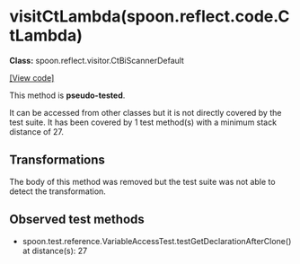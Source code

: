 # visitCtLambda(spoon.reflect.code.CtLambda)

**Class:** spoon.reflect.visitor.CtBiScannerDefault

[[View code]](https://github.com/INRIA/spoon/blob/fd878bc71b73fc1da82356eaa6578f760c70f0de/src/main/java//spoon/reflect/visitor/CtBiScannerDefault.java#L520)

This method is **pseudo-tested**.


It can be accessed from other classes but it is not directly covered by the test suite. 
It has been covered by 1 test method(s) with a minimum stack distance of 27.

## Transformations

The body of this method was removed but the test suite was not able to detect the transformation.



## Observed test methods

* spoon.test.reference.VariableAccessTest.testGetDeclarationAfterClone() at distance(s): 27

